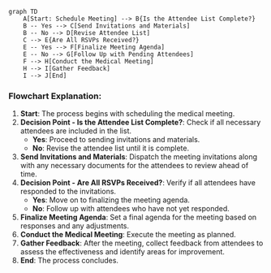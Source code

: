 ```mermaid
graph TD
    A[Start: Schedule Meeting] --> B{Is the Attendee List Complete?}
    B -- Yes --> C[Send Invitations and Materials]
    B -- No --> D[Revise Attendee List]
    C --> E{Are All RSVPs Received?}
    E -- Yes --> F[Finalize Meeting Agenda]
    E -- No --> G[Follow Up with Pending Attendees]
    F --> H[Conduct the Medical Meeting]
    H --> I[Gather Feedback]
    I --> J[End]
```

### Flowchart Explanation:

1. **Start**: The process begins with scheduling the medical meeting.
2. **Decision Point - Is the Attendee List Complete?**: Check if all necessary attendees are included in the list.
   - **Yes**: Proceed to sending invitations and materials.
   - **No**: Revise the attendee list until it is complete.
3. **Send Invitations and Materials**: Dispatch the meeting invitations along with any necessary documents for the attendees to review ahead of time.
4. **Decision Point - Are All RSVPs Received?**: Verify if all attendees have responded to the invitations.
   - **Yes**: Move on to finalizing the meeting agenda.
   - **No**: Follow up with attendees who have not yet responded.
5. **Finalize Meeting Agenda**: Set a final agenda for the meeting based on responses and any adjustments.
6. **Conduct the Medical Meeting**: Execute the meeting as planned.
7. **Gather Feedback**: After the meeting, collect feedback from attendees to assess the effectiveness and identify areas for improvement.
8. **End**: The process concludes.
